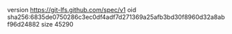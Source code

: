 version https://git-lfs.github.com/spec/v1
oid sha256:6835de0750286c3ec0df4adf7d271369a25afb3bd30f8960d32a8abf96d24882
size 45290
